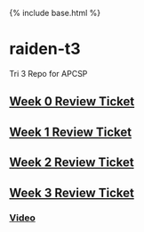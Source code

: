 {% include base.html %}

# raiden-t3
Tri 3 Repo for APCSP

## [Week 0 Review Ticket](https://github.com/MadCacti/bipbapbopbepbup/issues/1)

## [Week 1 Review Ticket](https://github.com/MadCacti/bipbapbopbepbup/issues/2)

## [Week 2 Review Ticket](https://github.com/MadCacti/bipbapbopbepbup/issues/3)

## [Week 3 Review Ticket](https://github.com/MadCacti/bipbapbopbepbup/issues/4)
### [Video](https://www.loom.com/share/95b697e951e14c23ad1803fa7a8b1b8d)